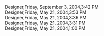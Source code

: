 ﻿Designer,Friday, September 3, 2004,3:42 PM  Designer,Friday, May 21, 2004,3:53 PM  Designer,Friday, May 21, 2004,3:36 PM  Designer,Friday, May 21, 2004,3:31 PM  Designer,Friday, May 21, 2004,1:00 PM